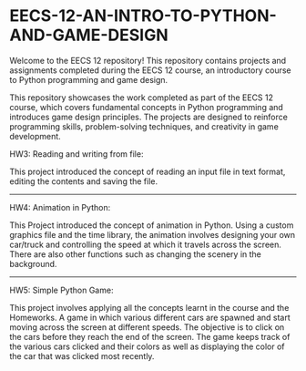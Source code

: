 # EECS-12-AN-INTRO-TO-PYTHON-AND-GAME-DESIGN
Welcome to the EECS 12 repository! This repository contains projects and assignments completed during the EECS 12 course, an introductory course to Python programming and game design.

This repository showcases the work completed as part of the EECS 12 course, which covers fundamental concepts in Python programming and introduces game design principles. The projects are designed to reinforce programming skills, problem-solving techniques, and creativity in game development.

HW3: Reading and writing from file:

This project introduced the concept of reading an input file in text format, editing the contents and saving the file.
___________________________________________________________________________________________________________________________________________________________________________________________________________________

HW4: Animation in Python:

This Project introduced the concept of animation in Python. Using a custom graphics file and the time library, the animation involves designing your own car/truck and controlling the speed at which it travels across the screen. There are also other functions such as changing the scenery in the background.
___________________________________________________________________________________________________________________________________________________________________________________________________________________

HW5: Simple Python Game:

This project involves applying all the concepts learnt in the course and the Homeworks. A game in which various different cars are spawned and start moving across the screen at different speeds. The objective is to click on the cars before they reach the end of the screen. The game keeps track of the various cars clicked and their colors as well as displaying the color of the car that was clicked most recently.
